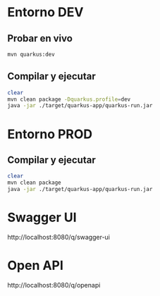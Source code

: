 # Entorno DEV

## Probar en vivo
```bash
mvn quarkus:dev
```

## Compilar y ejecutar
```bash
clear
mvn clean package -Dquarkus.profile=dev
java -jar ./target/quarkus-app/quarkus-run.jar 
```

# Entorno PROD

## Compilar y ejecutar
```bash
clear
mvn clean package
java -jar ./target/quarkus-app/quarkus-run.jar
```

# Swagger UI
http://localhost:8080/q/swagger-ui

# Open API
http://localhost:8080/q/openapi